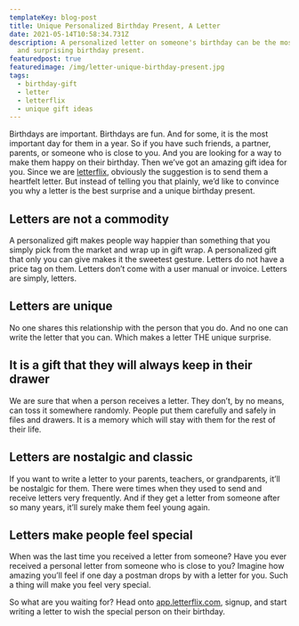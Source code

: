 ```yaml
---
templateKey: blog-post
title: Unique Personalized Birthday Present, A Letter
date: 2021-05-14T10:58:34.731Z
description: A personalized letter on someone's birthday can be the most unique
  and surprising birthday present.
featuredpost: true
featuredimage: /img/letter-unique-birthday-present.jpg
tags:
  - birthday-gift
  - letter
  - letterflix
  - unique gift ideas
---
```

Birthdays are important. Birthdays are fun. And for some, it is the most important day for them in a year. So if you have such friends, a partner, parents, or someone who is close to you. And you are looking for a way to make them happy on their birthday. Then we’ve got an amazing gift idea for you. Since we are [letterflix](https://letterflix.com), obviously the suggestion is to send them a heartfelt letter. But instead of telling you that plainly, we’d like to convince you why a letter is the best surprise and a unique birthday present.



## Letters are not a commodity

A personalized gift makes people way happier than something that you simply pick from the market and wrap up in gift wrap. A personalized gift that only you can give makes it the sweetest gesture. Letters do not have a price tag on them. Letters don’t come with a user manual or invoice. Letters are simply, letters.

## Letters are unique

No one shares this relationship with the person that you do. And no one can write the letter that you can. Which makes a letter THE unique surprise.

## It is a gift that they will always keep in their drawer

We are sure that when a person receives a letter. They don’t, by no means, can toss it somewhere randomly. People put them carefully and safely in files and drawers. It is a memory which will stay with them for the rest of their life.

## Letters are nostalgic and classic

If you want to write a letter to your parents, teachers, or grandparents, it’ll be nostalgic for them. There were times when they used to send and receive letters very frequently. And if they get a letter from someone after so many years, it’ll surely make them feel young again.

## Letters make people feel special

When was the last time you received a letter from someone? Have you ever received a personal letter from someone who is close to you? Imagine how amazing you’ll feel if one day a postman drops by with a letter for you. Such a thing will make you feel very special.

So what are you waiting for? Head onto [app.letterflix.com](https://app.letterflix.com/signup), signup, and start writing a letter to wish the special person on their birthday.